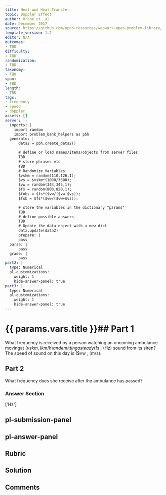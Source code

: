 ```yaml
---
title: Heat and Heat Transfer
topic: Doppler Effect
author: Urone et. al
date: December 2017
source: https://github.com/open-resources/webwork-open-problem-library/tree/master/Contrib/BrockPhysics/College_Physics_Urone/17.Physics_of_Hearing/17-04.Doppler_Effect/NU_U17_17_04_001.pg
template_version: 1.2
editor: N/A
outcomes:
- TBD
difficulty:
- TBD
randomization:
- TBD
taxonomy:
- TBD
span:
- TBD
length:
- TBD
tags:
- frequency
- speed
- doppler
assets: []
server: |-
  imports: |
    import random
    import problem_bank_helpers as pbh
  generate: |
      data2 = pbh.create_data2()

      # define or load names/items/objects from server files
      TBD
      # store phrases etc
      TBD
      # Randomize Variables
      $vskm = random(110,126,1);
      $vs = $vskm*(1000/3600);
      $vw = random(344,345,1);
      $fs = random(800,820,1);
      $fobs = $fs*($vw/($vw-$vs));
      $fsb = $fs*($vw/($vw+$vs));

      # store the variables in the dictionary "params"
      TBD
      # define possible answers
      TBD
      # Update the data object with a new dict
      data.update(data2)
      prepare: |
      pass
  parse: |
      pass
  grade: |
      pass
part2: |-
  type: Numerical
  pl-customizations:
    weight: 1
    hide-answer-panel: true
part3: |-
  type: Numerical
  pl-customizations:
    weight: 1
    hide-answer-panel: true
---
```


# {{ params.vars.title }}## Part 1 
What frequency is received by a person watching an oncoming ambulance movingat ($vskm , (km/h) and emitting a steady ($fs , (Hz) sound from its siren? The speed of sound on this day is ($vw , (m/s). 
## Part 2 
What frequency does she receive after the ambulance has passed? 


### Answer Section 
['Hz']

## pl-submission-panel 


## pl-answer-panel 


## Rubric 


## Solution 


## Comments 


